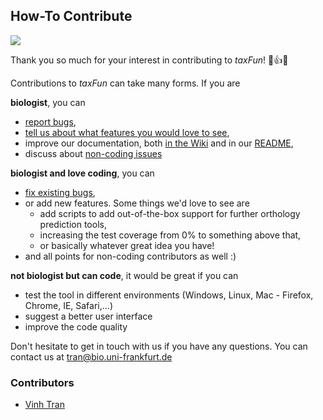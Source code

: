 ## How-To Contribute

![](http://www.sharegif.com/wp-content/uploads/2014/03/giphy41.gif)

Thank you so much for your interest in contributing to *taxFun*! 🎉👍🍾

Contributions to *taxFun* can take many forms. If you are

**biologist**, you can
* [report bugs](https://github.com/trvinh/taxFun/issues/new),
* [tell us about what features you would love to see](https://github.com/trvinh/taxFun/issues/new),
* improve our documentation, both [in the Wiki](https://github.com/trvinh/taxFun/wiki) and in our [README](https://github.com/trvinh/taxFun/blob/master/README.md),
* discuss about [non-coding issues](https://github.com/trvinh/taxFun/issues?q=is%3Aissue+is%3Aopen+label%3Anon-coding)

**biologist and love coding**, you can
* [fix existing bugs](https://github.com/trvinh/taxFun/issues/),
* or add new features. Some things we'd love to see are
  * add scripts to add out-of-the-box support for further orthology prediction tools,
  * increasing the test coverage from 0% to something above that,
  * or basically whatever great idea you have!
* and all points for non-coding contributors as well :)

**not biologist but can code**, it would be great if you can
* test the tool in different environments (Windows, Linux, Mac - Firefox, Chrome, IE, Safari,...)
* suggest a better user interface
* improve the code quality

Don't hesitate to get in touch with us if you have any questions. You can contact us at [tran@bio.uni-frankfurt.de](mailto:tran@bio.uni-frankfurt.de)

### Contributors
* [Vinh Tran](https://github.com/trvinh)
